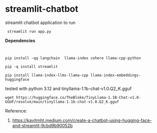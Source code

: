 # streamlit-chatbot
streamlit chatbot application 
to run
```
 streamlit run app.py
```



**Dependencies**
```


pip install -qq langchain  llama-index cohere llama-cpp-python

pip -q install streamlit

pip install llama-index-llms-llama-cpp llama-index-embeddings-huggingface  
```

tested with python 3.12 and tinyllama-1.1b-chat-v1.0.Q2_K.gguf  
```
wget https://huggingface.co/TheBloke/TinyLlama-1.1B-Chat-v1.0-GGUF/resolve/main/tinyllama-1.1b-chat-v1.0.Q2_K.gguf
```

Reference:
1) https://kavitmht.medium.com/create-a-chatbot-using-hugging-face-and-streamlit-9cbd9b90052b

